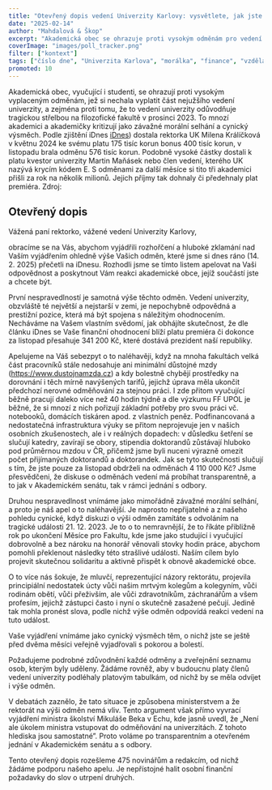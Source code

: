 ```yaml
---
title: "Otevřený dopis vedení Univerzity Karlovy: vysvětlete, jak jste si rozdělili 11,5 milionu"
date: "2025-02-14"
author: "Mahdalová & Škop"
excerpt: "Akademická obec se ohrazuje proti vysokým odměnám pro vedení univerzity a proti uvedeným důvodům."
coverImage: "images/poll_tracker.png"
filter: ["kontext"]
tags: ["číslo dne", "Univerzita Karlova", "morálka", "finance", "vzdělávání", "výzkum", "Česko"]
promoted: 10
---
```


Akademická obec, vyučující i studenti, se ohrazují proti vysokým vyplaceným odměnám, jež si nechala vyplatit část nejužšího vedení univerzity, a zejména proti tomu, že to vedení univerzity odůvodňuje tragickou střelbou na filozofické fakultě v prosinci 2023. To mnozí akademici a akademičky kritizují jako závažné morální selhání a cynický výsměch. Podle zjištění iDnes [iDnes]([[https://www.data.gv.at/katalog/application/6897edfa-2c70-4d7f-9d5a-b7f61b7e87f1#views](https://www.idnes.cz/zpravy/domaci/rektorka-milena-kralickova-univerzita-karlova-odmena-plat.A250213_182026_domaci_krd)]
)) dostala rektorka UK Milena Králíčková v květnu 2024 ke svému platu 175 tisíc korun bonus 400 tisíc korun, v listopadu brala odměnu 576 tisíc korun. Podobně vysoké částky dostali k platu kvestor univerzity Martin Maňásek nebo člen vedení, kterého UK nazývá krycím kódem E. S odměnami za další měsíce si tito tři akademici přišli za rok na několik milionů. Jejich příjmy tak dohnaly či předehnaly plat premiéra.
Zdroj: 
## Otevřený dopis

Vážená paní rektorko, vážené vedení Univerzity Karlovy, 

obracíme se na Vás, abychom vyjádřili rozhořčení a hluboké zklamání nad Vaším vyjádřením ohledně výše Vašich odměn, které jsme si dnes ráno (14. 2. 2025) přečetli na iDnesu. Rozhodli jsme se tímto listem apelovat na Vaši odpovědnost a poskytnout Vám reakci akademické obce, jejíž součástí jste a chcete být.

První nespravedlností je samotná výše těchto odměn. Vedení univerzity, obzvláště té největší a nejstarší v zemi, je nepochybně odpovědná a prestižní pozice, která má být spojena s náležitým ohodnocením. Necháváme na Vašem vlastním svědomí, jak obhájíte skutečnost, že dle článku iDnes se Vaše finanční ohodnocení blíží platu premiéra či dokonce za listopad přesahuje 341 200 Kč, které dostává prezident naší republiky.

Apelujeme na Váš sebezpyt o to naléhavěji, když na mnoha fakultách velká část pracovníků stále nedosahuje ani minimální důstojné mzdy (https://www.dustojnamzda.cz) a kdy bolestně chybějí prostředky na dorovnání i těch mírně navýšených tarifů, jejichž úprava měla ukončit předchozí nerovné odměňování za stejnou práci. I zde přitom vyučující běžně pracují daleko více než 40 hodin týdně a dle výzkumu FF UPOL je běžné, že si mnozí z nich pořizují základní potřeby pro svou práci vč. notebooků, domácích tiskáren apod. z vlastních peněz. Podfinancovaná a nedostatečná infrastruktura výuky se přitom neprojevuje jen v našich osobních zkušenostech, ale i v reálných dopadech: v důsledku šetření se slučují katedry, zavírají se obory, stipendia doktorandů zůstávají hluboko pod průměrnou mzdou v ČR, přičemž jsme byli nuceni výrazně omezit počet přijímaných doktorandů a doktorandek.  Jak se tyto skutečnosti slučují s tím, že jste pouze za listopad obdrželi na odměnách 4 110 000 Kč? Jsme přesvědčeni, že diskuse o odměnách vedení má probíhat transparentně, a to jak v Akademickém senátu, tak v rámci jednání s odbory.

Druhou nespravedlnost vnímáme jako mimořádně závažné morální selhání,  a proto je náš apel o to naléhavější. Je naprosto nepřijatelné  a z našeho pohledu cynické, když  diskuzi o výši odměn zamítáte s odvoláním na tragické události 21. 12. 2023. Je to o to nemravnější, že to říkáte přibližně rok po ukončení Měsíce pro Fakultu, kde jsme jako studující i vyučující dobrovolně a bez nároku na honorář věnovali stovky hodin práce, abychom pomohli překlenout následky této strašlivé události. Naším cílem bylo projevit skutečnou solidaritu a aktivně přispět k obnově akademické obce.

O to více nás šokuje, že mluvčí, reprezentující názory rektorátu, projevila principiální nedostatek úcty vůči našim mrtvým kolegům a kolegyním, vůči rodinám obětí, vůči přeživším, ale vůči zdravotníkům, záchranářům a všem profesím, jejichž zástupci často i nyní o skutečně zasažené pečují. Jedině tak mohla pronést slova, podle nichž výše odměn odpovídá reakci vedení na tuto událost.

Vaše vyjádření vnímáme jako cynický výsměch těm, o nichž jste se ještě před dvěma měsíci veřejně vyjadřovali s pokorou a bolestí. 

Požadujeme podrobné zdůvodnění každé odměny a zveřejnění seznamu osob, kterým byly uděleny. Žádáme rovněž, aby v budoucnu platy členů vedení univerzity podléhaly platovým tabulkám, od nichž by se měla odvíjet i výše odměn. 

V debatách zaznělo, že tato situace je způsobena ministerstvem a že rektorát na výši odměn nemá vliv. Tento argument však přímo vyvrací vyjádření ministra školství Mikuláše Beka v Echu, kde jasně uvedl, že  „Není ale úkolem ministra vstupovat do odměňování na univerzitách. Z tohoto hlediska jsou samostatné”. Proto voláme po transparentním a otevřeném jednání v Akademickém senátu a s odbory.

Tento otevřený dopis rozešleme 475 novinářům a redakcím, od nichž žádáme podporu našeho apelu. Je nepřístojné halit osobní finanční požadavky do slov o utrpení druhých.
